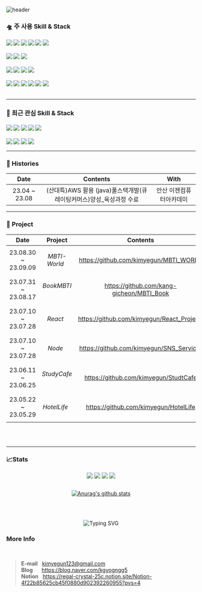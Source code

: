 ###
<div align="left">
  
![header](https://capsule-render.vercel.app/api?type=waving&color=timeGradient&text=Welcome%20to%20My%20GitHub%20&animation=fadeIn&fontSize=40&fontAlignY=40&fontAlign=50&height=250&desc=Web%20Front%20End%20Developer&rotate=0)


### 🛸 주 사용 Skill & Stack
  
<h4>
<img src="https://img.shields.io/badge/react-61DAFB?style=flat&logo=react&logoColor=000"/>
<img src="https://img.shields.io/badge/Redux-764ABC?style=flat&logo=Redux&logoColor=000"/>
<img src="https://img.shields.io/badge/JavaScript-F7DF1E?style=flat&logo=JavaScript&logoColor=white">
<img src="https://img.shields.io/badge/html-E34F26?style=flat&logo=html5&logoColor=white"/>
<img src="https://img.shields.io/badge/CSS-1572B6?style=flat&logo=CSS3&logoColor=white">
<img src="https://img.shields.io/badge/node.js-74b816?style=flat&logo=node.js&logoColor=fff"/>
</br></br>

<img src="https://img.shields.io/badge/MongoDB-47A248?style=flat&logo=MongoDB&logoColor=fff"/>
<img src="https://img.shields.io/badge/Oracle-F80000?style=flat&logo=Oracle&logoColor=fff"/>
<img src="https://img.shields.io/badge/MariaDB-1F305F?style=flat&logo=MariaDB&logoColor=fff"/>
</br></br>

<img src="https://img.shields.io/badge/react_router-CA4245?style=flat&logo=reactrouter&logoColor=white"/>
<img src="https://img.shields.io/badge/styled_components-DB7093?style=flat&logo=styled-components&logoColor=fff"/>
<img src="https://img.shields.io/badge/axios-5A29E4?style=flat&logo=axios&logoColor=white"/> 
<img src="https://img.shields.io/badge/express-000000?style=flat&logo=express&logoColor=white"/>
</br></br>
  
<img src="https://img.shields.io/badge/aws-232F3E?style=flat&logo=Amazon aws&logoColor=white">
<img src="https://img.shields.io/badge/github-181717?style=flat&logo=github&logoColor=white">
<img src="https://img.shields.io/badge/markdown-000000?style=flat&logo=markdown&logoColor=white"/>
<img src="https://img.shields.io/badge/VSCode-007ACC?style=flat&logo=VisualStudioCode&logoColor=white">
<img src="https://img.shields.io/badge/webpack-8DD6F9?style=flat&logo=webpack&logoColor=000"/>
<img src="https://img.shields.io/badge/GitKraken-79287?style=flat&logo=GitKraken&logoColor=fff"/>
<br>
<br>

<div>
  
---
   
</div>

</h4>

### 🎲 최근 관심 Skill & Stack

<h4>

<img src="https://img.shields.io/badge/vue.js-4FC08D?style=flat&logo=vue.js&logoColor=white">
<img src="https://img.shields.io/badge/sass-CC6699?style=flat&logo=sass&logoColor=fff"/>
<img src="https://img.shields.io/badge/Jest-C21325?style=flat&logo=Jest&logoColor=fff"/>
<img src="https://img.shields.io/badge/recoil-0067A3?style=flat&logo=recoil&logoColor=fff"/>
<img src="https://img.shields.io/badge/Spring Boot-6DB33F?style=flat&logo=springboot&logoColor=white"/>
</br></br>
<img src="https://img.shields.io/badge/next.js-000000?style=flat&logo=next.js&logoColor=fff"/>
<img src="https://img.shields.io/badge/typescript-1c7ed6?style=flat&logo=typescript&logoColor=fff"/>
<img src="https://img.shields.io/badge/Babel-F9DC3E?style=flat&logo=Babel&logoColor=fff"/>
<img src="https://img.shields.io/badge/Swagger-85EA2D?style=flat&logo=swagger&logoColor=white"/>
</br>

<div>
  
---
   
</div>

</h4>

<h4>

### 🎥 Histories
<div align="center">
  
| Date | Contents | With |
|:---:|:---:|:---:|
| 23.04 ~ 23.08 | (산대특)AWS 활용 (java)풀스택개발(큐레이팅커머스)양성_육성과정 수료 | 안산 이젠컴퓨터아카데미 |

</h4>

</div>

<div>
  
---
   
</div>

<h4>
  
###  📅 Project

<div align="center">
  
| Date | Project | Contents | With |
|:---:|:---:|:---:|:---:|
| 23.08.30 ~ 23.09.09 | *MBTI-World* &nbsp; | https://github.com/kimyegun/MBTI_WORLD  | 개인 프로젝트
| 23.07.31 ~ 23.08.17 | *BookMBTI* &nbsp; | https://github.com/kang-gicheon/MBTI_Book  | 팀 프로젝트
| 23.07.10 ~ 23.07.28 | *React* &nbsp; | https://github.com/kimyegun/React_Project/  | 개인 프로젝트
| 23.07.10 ~ 23.07.28 | *Node* &nbsp; | https://github.com/kimyegun/SNS_Service/     | 개인 프로젝트
| 23.06.11 ~ 23.06.25 | *StudyCafe* &nbsp;| https://github.com/kimyegun/StudtCafe  | 팀 프로젝트
| 23.05.22 ~ 23.05.29 | *HotelLife* &nbsp;| https://github.com/kimyegun/HotelLife  | 팀 프로젝트

</h4>

</div>

<br>
<br>


<div>
  
---
   
</div>

<!-- 사용 언어 -->
### 📈Stats

<div align="center">
  
<div align="center" style="display: flex, height:180px">
<img align="center" src="http://github-profile-summary-cards.vercel.app/api/cards/repos-per-language?username=kimyegun&theme=buefy" />
<img align="center" src="http://github-profile-summary-cards.vercel.app/api/cards/most-commit-language?username=kimyegun&theme=buefy" />
<img align="center" src="http://github-profile-summary-cards.vercel.app/api/cards/stats?username=kimyegun&theme=buefy" />
<img align="center" src="http://github-profile-summary-cards.vercel.app/api/cards/productive-time?username=kimyegun&theme=buefy&utcOffset=8" />
</div>

 <br>

    
 <a href="https://github.com/anuraghazra/github-readme-stats"><img align="center" src="https://github-readme-stats.vercel.app/api?username=kimyegun&show_icons=true&include_all_commits=true&theme=buefy&hide_border=true" alt="Anurag's github stats" /></a>  <a href="https://github.com/anuraghazra/github-readme-stats"></a> 

  <br/>
  <br/>
  
 
  ![Typing SVG](https://readme-typing-svg.herokuapp.com/?color=5B5755&lines=kimyegub's+GitHub&font=Dancing+Script&size=50&center=true&vCenter=true&width=600&height=80)

 </div>

  ### More Info 

<br>

> **E-mail** &nbsp;         kimyegun123@gmail.com                         <br/>
> **Blog** &nbsp;&nbsp;&nbsp;&nbsp;    https://blog.naver.com/kgyogngg5   <br/>
> **Notion** &nbsp;                  https://regal-crystal-25c.notion.site/Notion-4f22b85625cb45f0880d902392260955?pvs=4


</div>
<br/>


<!--
**kimyegun/kimyegun** is a ✨ _special_ ✨ repository because its `README.md` (this file) appears on your GitHub profile.

Here are some ideas to get you started:

- 🔭 I’m currently working on ...
- 🌱 I’m currently learning ...
- 👯 I’m looking to collaborate on ...
- 🤔 I’m looking for help with ...
- 💬 Ask me about ...
- 📫 How to reach me: ...
- 😄 Pronouns: ...
- ⚡ Fun fact: ...
-->
